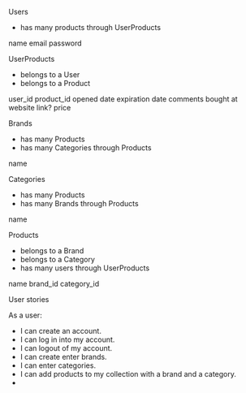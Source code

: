 Users
  - has many products through UserProducts

  name
  email
  password


UserProducts
  - belongs to a User
  - belongs to a Product

  user_id
  product_id
  opened date
  expiration date
  comments
  bought at
  website link?
  price

  <!-- rails generate resource UserProducts user_id:integer product_id:integer opened_at:date expiration_date:date comments:text bought_at:string website:string prince:decimal --no-test-framework -->

Brands
  - has many Products
  - has many  Categories through Products

  name

  <!-- rails generate resource Brands name --no-test-framework -->

Categories
  - has many Products
  - has many Brands through Products  

  name

  <!-- rails generate resource Categories name --no-test-framework -->

Products
  - belongs to a Brand
  - belongs to a Category
  - has many users through UserProducts

  name
  brand_id
  category_id

  <!-- rails generate resource Products name:string brand_id:integer category_id:integer --no-test-framework -->

User stories

As a user:
- I can create an account.
- I can log in into my account.
- I can logout of my account.
- I can create enter brands.
- I can enter categories.
- I can add products to my collection with a brand and a category.
-
